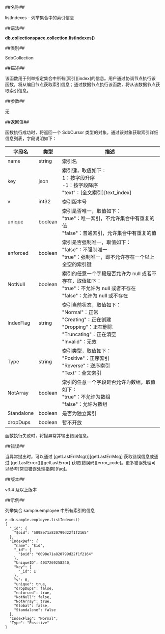 ##名称##

listIndexes - 列举集合中的索引信息

##语法##

**db.collectionspace.collection.listIndexes\(\)**

##类别##

SdbCollection

##描述##

该函数用于列举指定集合中所有[索引][index]的信息。用户通过协调节点执行该函数，将从编目节点获取索引信息；通过数据节点执行该函数，将从该数据节点获取索引信息。

##参数##

无

##返回值##

函数执行成功时，将返回一个 SdbCursor 类型的对象。通过该对象获取索引详细信息列表，字段说明如下：

| 字段名    | 类型  | 描述   | 
| ------    | --------  | ------ |
| name      | string    | 索引名 |
| key       | json    | 索引键，取值如下：<br>1：按字段升序<br>-1：按字段降序<br>"text"：[全文索引][text_index]        |
| v         | int32     | 索引版本号                                   |
| unique    | boolean   | 索引是否唯一，取值如下： <br> "true"：唯一索引，不允许集合中有重复的值 <br> "false"：普通索引，允许集合中有重复的值                                     | 
| enforced  | boolean   | 索引是否强制唯一，取值如下：<br>"false"：不强制唯一<br>"true"：强制唯一，即不允许存在一个以上全空的索引键       |
| NotNull   | boolean   | 索引的任意一个字段是否允许为 null 或者不存在，取值如下： <br> "true"：不允许为 null 或者不存在 <br> "false"：允许为 null 或不存在    |
| IndexFlag | string    | 索引当前状态，取值如下： <br> "Normal"：正常 <br> "Creating"：正在创建 <br> "Dropping"：正在删除 <br> "Truncating"：正在清空 <br> "Invalid"：无效                                                        |
| Type      | string    | 索引类型，取值如下： <br> "Positive"：正序索引 <br> "Reverse"：逆序索引 <br> "Text"：全文索引                                       |
| NotArray| boolean   | 索引的任意一个字段是否允许为数组，取值如下： <br> "true"：不允许为数组 <br> "false"：允许为数组    |
| Standalone| boolean   | 是否为独立索引 |
| dropDups  | boolean   | 暂不开放       |

函数执行失败时，将抛异常并输出错误信息。

##错误##

当异常抛出时，可以通过 [getLastErrMsg()][getLastErrMsg] 获取错误信息或通过 [getLastError()][getLastError] 获取[错误码][error_code]。更多错误处理可以参考[常见错误处理指南][faq]。

##版本##

v3.4 及以上版本

##示例##

列举集合 sample.employee 中所有索引的信息

```lang-javascript
> db.sample.employee.listIndexes()
{
  "_id": {
    "$oid": "6098e71a820799d22f1f2165"
  },
  "IndexDef": {
    "name": "$id",
    "_id": {
      "$oid": "6098e71a820799d22f1f2164"
    },
    "UniqueID": 4037269258240,
    "key": {
      "_id": 1
    },
    "v": 0,
    "unique": true,
    "dropDups": false,
    "enforced": true,
    "NotNull": false,
    "NotArray": true,
    "Global": false,
    "Standalone": false
  },
  "IndexFlag": "Normal",
  "Type": "Positive"
}
```

[^_^]:
     本文使用的所有引用及链接
[index]:manual/Distributed_Engine/Architecture/Data_Model/index.md
[getLastErrMsg]:manual/Manual/Sequoiadb_Command/Global/getLastErrMsg.md
[getLastError]:manual/Manual/Sequoiadb_Command/Global/getLastError.md
[faq]:manual/FAQ/faq_sdb.md
[error_code]:manual/Manual/Sequoiadb_error_code.md
[indexDef]:manual/Manual/Sequoiadb_Command/SdbCollection/createIndex.md
[enforced]:manual/Manual/Sequoiadb_Command/SdbCollection/createIndex.md
[createIndex]:manual/Manual/Sequoiadb_Command/SdbCollection/createIndex.md
[SDB_SNAP_INDEXSTATS]:manual/Manual/Snapshot/SDB_SNAP_INDEXSTATS.md
[index]:manual/Distributed_Engine/Architecture/Data_Model/index.md
[text_index]:manual/Distributed_Engine/Architecture/Data_Model/text_index.md
